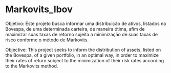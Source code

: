 # Markovits_Ibov
Objetivo: Este projeto busca informar uma distribuição de ativos, listados na Bovespa, de uma determinada carteira, de maneira ótima, afim de maximizar suas taxas de retorno sujeita a minimização de suas taxas de risco conforme o método de Markovits.  

Objective: This project seeks to inform the distribution of assets, listed on the Bovespa, of a given portfolio, in an optimal way, in order to maximize their rates of return subject to the minimization of their risk rates according to the Markovits method.
